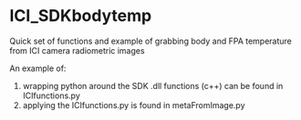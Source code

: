 # ICI_SDKbodytemp
Quick set of functions and example of grabbing body and FPA temperature from ICI camera radiometric images

An example of:
1) wrapping python around the SDK .dll functions (c++) can be found in ICIfunctions.py
2) applying the ICIfunctions.py is found in metaFromImage.py

